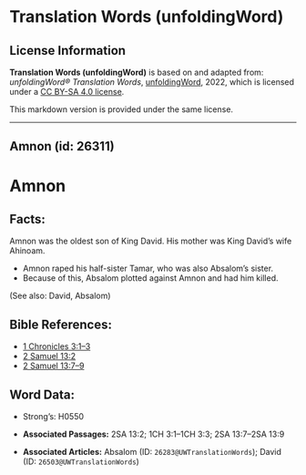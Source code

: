 # Translation Words (unfoldingWord)

## License Information

**Translation Words (unfoldingWord)** is based on and adapted from: _unfoldingWord® Translation Words_, [unfoldingWord](https://unfoldingword.org/utw), 2022, which is licensed under a [CC BY-SA 4.0 license](https://creativecommons.org/licenses/by-sa/4.0/legalcode.en).

This markdown version is provided under the same license.



--------------------------------

## Amnon (id: 26311)

Amnon
=====

Facts:
------

Amnon was the oldest son of King David. His mother was King David’s wife Ahinoam.

* Amnon raped his half\-sister Tamar, who was also Absalom’s sister.
* Because of this, Absalom plotted against Amnon and had him killed.

(See also: David, Absalom)

Bible References:
-----------------

* [1 Chronicles 3:1–3](https://ref.ly/1Chr3:1-1Chr3:3)
* [2 Samuel 13:2](https://ref.ly/2Sam13:2)
* [2 Samuel 13:7–9](https://ref.ly/2Sam13:7-2Sam13:9)

Word Data:
----------

* Strong’s: H0550

* **Associated Passages:** 2SA 13:2; 1CH 3:1–1CH 3:3; 2SA 13:7–2SA 13:9
* **Associated Articles:** Absalom (ID: `26283@UWTranslationWords`); David (ID: `26503@UWTranslationWords`)

